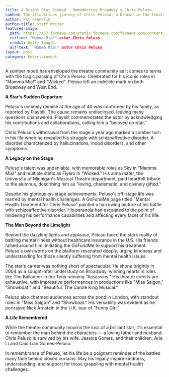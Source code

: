 ```yaml
---
title: A Bright Star Dimmed - Remembering Broadway's Chris Peluso
subhed: The illustrious journey of Chris Peluso, a beacon in the theatre realm, tragically comes to an end.
author: Pat Franklin
author-title: Staff Writer
featured-image: 
  path: https://a57.foxnews.com/static.foxnews.com/foxnews.com/content/uploads/2023/08/640/320/chris-peluso.jpg?ve=1&tl=1
  cutline: "Mamma Mia!" actor Chris Peluso
  credit: Getty Images
  alt-text: "Mamma Mia!" actor Chris Peluso
layout: post
category: Entertainment
---
```


A somber mood has enveloped the theatre community as it comes to terms with the tragic passing of Chris Peluso. Celebrated for his iconic roles in "Mamma Mia!" and "Wicked", Peluso left an indelible mark on both Broadway and West End.

**A Star's Sudden Departure**

Peluso's untimely demise at the age of 40 was confirmed by his family, as reported by Playbill. The cause remains undisclosed, leaving many questions unanswered. Playbill commemorated the actor by acknowledging his contributions and collaborations, calling him a "beloved co-star."

Chris Peluso's withdrawal from the stage a year ago marked a somber turn in his life when he revealed his struggle with schizoaffective disorder. A disorder characterized by hallucinations, mood disorders, and other symptoms.

**A Legacy on the Stage**

Peluso's talent was undeniable, with memorable roles as Sky in "Mamma Mia!" and multiple stints as Fiyero in "Wicked." His alma mater, the University of Michigan's Musical Theatre department, paid heartfelt tribute to the alumnus, describing him as "loving, charismatic, and divinely gifted."

Despite his glorious on-stage achievements, Peluso's off-stage life was marred by mental health challenges. A GoFundMe page titled "Mental Health Treatment for Chris Peluso" painted a harrowing picture of his battle with schizoaffective disorder. His paranoia had escalated to the point of hindering his performance capabilities and affecting every facet of his life.

**The Man Beyond the Limelight**

Beyond the dazzling lights and applause, Peluso faced the stark reality of battling mental illness without healthcare insurance in the U.S. His friends rallied around him, initiating the GoFundMe to support his treatment. Peluso's own words on the platform resonated deeply, urging kindness and understanding for those silently suffering from mental health issues.

The star's career was nothing short of spectacular. He shone brightly in 2004 as a sought-after understudy on Broadway, winning hearts in roles like The Balladeer in the Tony-winning "Assassins." His theatre credits are exhaustive, with impressive performances in productions like "Miss Saigon," "Showboat," and "Beautiful: The Carole King Musical."

Peluso also charmed audiences across the pond in London, with standout roles in "Miss Saigon" and "Showboat." His versatility was evident as he portrayed Nick Arnstein in the U.K. tour of "Funny Girl."

**A Life Remembered**

While the theatre community mourns the loss of a brilliant star, it's essential to remember the man behind the characters — a loving father and husband. Chris Peluso is survived by his wife, Jessica Gomes, and their children, Aria Li and Caio Lian Gomes-Peluso.

In remembrance of Peluso, let his life be a poignant reminder of the battles many face behind closed curtains. May his legacy inspire kindness, understanding, and support for those grappling with mental health challenges.
